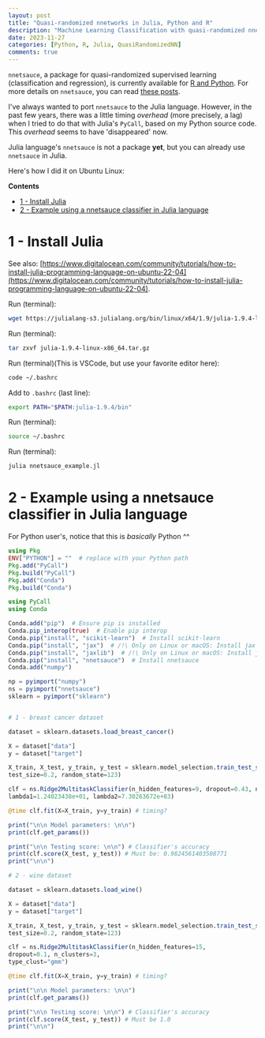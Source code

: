 ```yaml
---
layout: post
title: "Quasi-randomized nnetworks in Julia, Python and R"
description: "Machine Learning Classification with quasi-randomized nnetworks in Julia, Python and R"
date: 2023-11-27
categories: [Python, R, Julia, QuasiRandomizedNN]
comments: true
---
```


`nnetsauce`, a package for quasi-randomized supervised learning (classification and regression), is currently available for [R and Python](https://github.com/Techtonique/nnetsauce). For more details on `nnetsauce`, you can read [these posts](https://thierrymoudiki.github.io/blog/#QuasiRandomizedNN). 

I've always wanted to port `nnetsauce` to the Julia language. However, in the past few years, there was a little timing _overhead_ (more precisely, a lag) when I tried to do that with Julia's `PyCall`, based on my Python source code. This _overhead_ seems to have 'disappeared' now. 

Julia language's `nnetsauce` is not a package **yet**, but you can already use `nnetsauce` in Julia. 

Here's how I did it on Ubuntu Linux: 

**Contents**

<ul>
 <li> <a href="#1---install-julia">1 - Install Julia</a> </li>
 <li> <a href="#2---example-using-a-nnetsauce-classifier-in-julia-language">2 - Example using a nnetsauce classifier in Julia language</a> </li>
</ul>


# 1 - Install Julia

See also: [https://www.digitalocean.com/community/tutorials/how-to-install-julia-programming-language-on-ubuntu-22-04](https://www.digitalocean.com/community/tutorials/how-to-install-julia-programming-language-on-ubuntu-22-04). 


Run (terminal):
```bash
wget https://julialang-s3.julialang.org/bin/linux/x64/1.9/julia-1.9.4-linux-x86_64.tar.gz
```

Run (terminal):
```bash
tar zxvf julia-1.9.4-linux-x86_64.tar.gz
```
Run (terminal)(This is VSCode, but use your favorite editor here):
```bash
code ~/.bashrc
```

Add to `.bashrc` (last line): 
```bash
export PATH="$PATH:julia-1.9.4/bin"
```

Run (terminal): 
```bash
source ~/.bashrc
```

Run (terminal): 
```bash
julia nnetsauce_example.jl
```

# 2 - Example using a nnetsauce classifier in Julia language

For Python user's, notice that this is _basically_ Python ^^

```julia
using Pkg
ENV["PYTHON"] = ""  # replace with your Python path
Pkg.add("PyCall")
Pkg.build("PyCall")
Pkg.add("Conda")
Pkg.build("Conda")

using PyCall
using Conda

Conda.add("pip")  # Ensure pip is installed
Conda.pip_interop(true)  # Enable pip interop
Conda.pip("install", "scikit-learn")  # Install scikit-learn
Conda.pip("install", "jax")  # /!\ Only on Linux or macOS: Install jax
Conda.pip("install", "jaxlib")  # /!\ Only on Linux or macOS: Install jaxlib
Conda.pip("install", "nnetsauce")  # Install nnetsauce
Conda.add("numpy")

np = pyimport("numpy")
ns = pyimport("nnetsauce")
sklearn = pyimport("sklearn")


# 1 - breast cancer dataset

dataset = sklearn.datasets.load_breast_cancer()

X = dataset["data"]
y = dataset["target"]

X_train, X_test, y_train, y_test = sklearn.model_selection.train_test_split(X, y, 
test_size=0.2, random_state=123)

clf = ns.Ridge2MultitaskClassifier(n_hidden_features=9, dropout=0.43, n_clusters=1, 
lambda1=1.24023438e+01, lambda2=7.30263672e+03)

@time clf.fit(X=X_train, y=y_train) # timing?

print("\n\n Model parameters: \n\n")
print(clf.get_params())

print("\n\n Testing score: \n\n") # Classifier's accuracy
print(clf.score(X_test, y_test)) # Must be: 0.9824561403508771
print("\n\n")
```

```julia
# 2 - wine dataset

dataset = sklearn.datasets.load_wine()

X = dataset["data"]
y = dataset["target"]

X_train, X_test, y_train, y_test = sklearn.model_selection.train_test_split(X, y, 
test_size=0.2, random_state=123)

clf = ns.Ridge2MultitaskClassifier(n_hidden_features=15,
dropout=0.1, n_clusters=3, 
type_clust="gmm")

@time clf.fit(X=X_train, y=y_train) # timing?

print("\n\n Model parameters: \n\n")
print(clf.get_params())

print("\n\n Testing score: \n\n") # Classifier's accuracy
print(clf.score(X_test, y_test)) # Must be 1.0
print("\n\n")
```